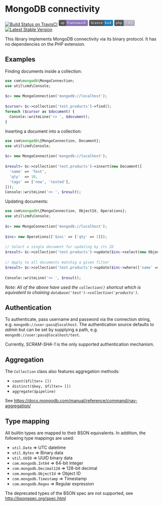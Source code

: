 MongoDB connectivity
====================

[![Build Status on TravisCI](https://secure.travis-ci.org/xp-forge/mongodb.svg)](http://travis-ci.org/xp-forge/mongodb)
[![XP Framework Module](https://raw.githubusercontent.com/xp-framework/web/master/static/xp-framework-badge.png)](https://github.com/xp-framework/core)
[![BSD Licence](https://raw.githubusercontent.com/xp-framework/web/master/static/licence-bsd.png)](https://github.com/xp-framework/core/blob/master/LICENCE.md)
[![Requires PHP 7.0+](https://raw.githubusercontent.com/xp-framework/web/master/static/php-7_0plus.png)](http://php.net/)
[![Latest Stable Version](https://poser.pugx.org/xp-forge/mongodb/version.png)](https://packagist.org/packages/xp-forge/mongodb)

This library implements MongoDB connectivity via its binary protocol. It has no dependencies on the PHP extension.

Examples
--------
Finding documents inside a collection:

```php
use com\mongodb\MongoConnection;
use util\cmd\Console;

$c= new MongoConnection('mongodb://localhost');
 
$cursor= $c->collection('test.products')->find();
foreach ($cursor as $document) {
  Console::writeLine('>> ', $document);
}
```

Inserting a document into a collection:

```php
use com\mongodb\{MongoConnection, Document};
use util\cmd\Console;

$c= new MongoConnection('mongodb://localhost');

$result= $c->collection('test.products')->insert(new Document([
  'name' => 'Test',
  'qty'  => 10,
  'tags' => ['new', 'tested'],
]));
Console::writeLine('>> ', $result);
```

Updating documents:

```php
use com\mongodb\{MongoConnection, ObjectId, Operations};
use util\cmd\Console;

$c= new MongoConnection('mongodb://localhost');

$inc= new Operations(['$inc' => ['qty' => 1]]);

// Select a single document for updating by its ID
$result= $c->collection('test.products')->update($inc->select(new ObjectId('...')));

// Apply to all documents matchig a given filter
$result= $c->collection('test.products')->update($inc->where(['name' => 'Test']));

Console::writeLine('>> ', $result);
```

*Note: All of the above have used the `collection()` shortcut which is equivalent to chaining `database('test')->collection('products')`.*

Authentication
--------------
To authenticate, pass username and password via the connection string, e.g. `mongodb://user:pass@localhost`. The authentication source defaults to *admin* but can be set by supplying a path, e.g. `mongodb://user:pass@localhost/test`.

Currently, *SCRAM-SHA-1* is the only supported authentication mechanism.

Aggregation
-----------
The `Collection` class also features aggregation methods:

* `count($filter= [])`
* `distinct($key, $filter= [])`
* `aggregate($pipeline)`

See https://docs.mongodb.com/manual/reference/command/nav-aggregation/

Type mapping
------------
All builtin types are mapped to their BSON equivalents. In addition, the following type mappings are used:

* `util.Date` => UTC datetime
* `util.Bytes` => Binary data
* `util.UUID` => UUID binary data
* `com.mongodb.Int64` => 64-bit integer
* `com.mongodb.Decimal128` => 128-bit decimal
* `com.mongodb.ObjectId` => Object ID
* `com.mongodb.Timestamp` => Timestamp
* `com.mongodb.Regex` => Regular expression

The deprecated types of the BSON spec are not supported, see http://bsonspec.org/spec.html